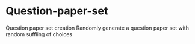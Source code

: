 # Question-paper-set
Question paper set creation
Randomly generate a question paper set with random suffling of choices

